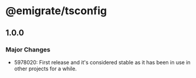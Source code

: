 # @emigrate/tsconfig

## 1.0.0

### Major Changes

- 5978020: First release and it's considered stable as it has been in use in other projects for a while.
